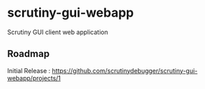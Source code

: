 # scrutiny-gui-webapp
Scrutiny GUI client web application

## Roadmap
 Initial Release : https://github.com/scrutinydebugger/scrutiny-gui-webapp/projects/1
